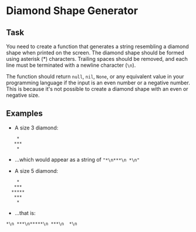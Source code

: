 # Diamond Shape Generator

## Task

You need to create a function that generates a string resembling a diamond shape when printed on the screen. The diamond shape should be formed using asterisk (*) characters. Trailing spaces should be removed, and each line must be terminated with a newline character (`\n`).

The function should return `null`, `nil`, `None`, or any equivalent value in your programming language if the input is an even number or a negative number. This is because it's not possible to create a diamond shape with an even or negative size.

## Examples

- A size 3 diamond:

```
    *
   ***
    *
```
- ...which would appear as a string of ```"*\n***\n *\n"```

- A size 5 diamond:
```
    *
   ***
  *****
   ***
    *
```
- ...that is:

```*\n ***\n*****\n ***\n  *\n```
